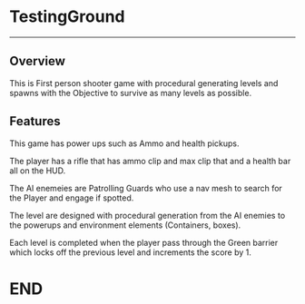# TestingGround

--------------------
## Overview

This is First person shooter game with procedural generating levels and spawns with 
the Objective to survive as many levels as possible.

## Features

This game has power ups such as Ammo and health pickups. 

The player has a rifle that has ammo clip and max clip that and a health bar all on the HUD. 

The AI enemeies are Patrolling Guards who use a nav mesh to search for the Player and engage if spotted.

The level are designed with procedural generation from the AI enemies to the powerups 
and environment elements (Containers, boxes).

Each level is completed when the player pass through the Green barrier which locks off 
the previous level and increments the score by 1.




# END
